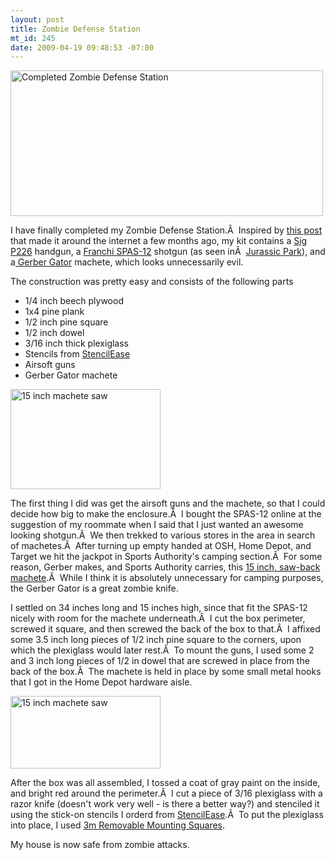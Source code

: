 ```yaml
--- 
layout: post
title: Zombie Defense Station
mt_id: 245
date: 2009-04-19 09:48:53 -07:00
---
```

<a class="tt-flickr tt-flickr-Medium" href="http://www.flickr.com/photos/dinomite/3455135080/in/set-72157616252174270/"><img class="alignright" src="http://farm4.static.flickr.com/3319/3455135080_1a853a6011.jpg" alt="Completed Zombie Defense Station" width="500" height="233" /></a>

I have finally completed my Zombie Defense Station.Â  Inspired by <a title="Craftster Zombie Defense Station" href="http://www.craftster.org/forum/index.php?topic=202668.0">this post</a> that made it around the internet a few months ago, my kit contains a <a title="Sig P226 on Wikipedia" href="http://en.wikipedia.org/wiki/SIG_P226">Sig P226</a> handgun, a <a title="Franchi SPAS-12 on Wikipedia" href="http://en.wikipedia.org/wiki/Franchi_SPAS-12">Franchi SPAS-12</a> shotgun (as seen inÂ  <a title="Jurrasic Park on IMFDB" href="http://www.imfdb.org/index.php?title=Jurassic_Park#Franchi_SPAS-12">Jurassic Park</a>), and a<a title="Gerber Gator Machete" href="http://www.amazon.com/Gerber-22-41576-Gator-Machete-Sheath/dp/B000Q9BBZI"> Gerber Gator</a> machete, which looks unnecessarily evil.

The construction was pretty easy and consists of the following parts
<ul>
	<li>1/4 inch beech plywood</li>
	<li>1x4 pine plank</li>
	<li>1/2 inch pine square</li>
	<li>1/2 inch dowel</li>
	<li>3/16 inch thick plexiglass</li>
	<li>Stencils from <a href="http://www.stencilease.com/">StencilEase</a></li>
	<li>Airsoft guns</li>
	<li>Gerber Gator machete</li>
</ul>

<a class="tt-flickr tt-flickr-Small" href="http://www.flickr.com/photos/dinomite/3394065314/in/set-72157616252174270/"><img class="alignright" src="http://farm4.static.flickr.com/3436/3394065314_77242815ae_m.jpg" alt="15 inch machete saw" width="240" height="160" /></a>

The first thing I did was get the airsoft guns and the machete, so that I could decide how big to make the enclosure.Â  I bought the SPAS-12 online at the suggestion of my roommate when I said that I just wanted an awesome looking shotgun.Â  We then trekked to various stores in the area in search of machetes.Â  After turning up empty handed at OSH, Home Depot, and Target we hit the jackpot in Sports Authority's camping section.Â  For some reason, Gerber makes, and Sports Authority carries, this <a href="http://www.flickr.com/photos/dinomite/3394065314/">15 inch, saw-back machete</a>.Â  While I think it is absolutely unnecessary for camping purposes, the Gerber Gator is a great zombie knife.

I settled on 34 inches long and 15 inches high, since that fit the SPAS-12 nicely with room for the machete underneath.Â  I cut the box perimeter, screwed it square, and then screwed the back of the box to that.Â  I affixed some 3.5 inch long pieces of 1/2 inch pine square to the corners, upon which the plexiglass would later rest.Â  To mount the guns, I used some 2 and 3 inch long pieces of 1/2 in dowel that are screwed in place from the back of the box.Â  The machete is held in place by some small metal hooks that I got in the Home Depot hardware aisle.

<a class="tt-flickr tt-flickr-Small" href="http://www.flickr.com/photos/dinomite/3406616916/in/set-72157616252174270/"><img class="alignright" src="http://farm4.static.flickr.com/3574/3406616916_4a23319e58_m.jpg" alt="15 inch machete saw" width="240" height="116" /></a>

After the box was all assembled, I tossed a coat of gray paint on the inside, and bright red around the perimeter.Â  I cut a piece of 3/16 plexiglass with a razor knife (doesn't work very well - is there a better way?) and stenciled it using the stick-on stencils I orderd from <a href="http://www.stencilease.com/">StencilEase</a>.Â  To put the plexiglass into place, I used <a href="http://www.amazon.com/3M-Scotch-Removable-Mounting-Squares/dp/B001B0D46K/ref=sr_1_3?ie=UTF8&amp;s=office-products&amp;qid=1240125975&amp;sr=8-3">3m Removable Mounting Squares</a>.

My house is now safe from zombie attacks.
